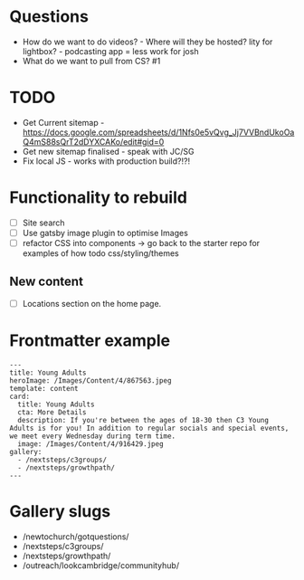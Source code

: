 # Questions

- How do we want to do videos? - Where will they be hosted? lity for lightbox? - podcasting app = less work for josh
- What do we want to pull from CS? #1

# TODO

- Get Current sitemap - https://docs.google.com/spreadsheets/d/1Nfs0e5vQvg_Jj7VVBndUkoOaQ4mS88sQrT2dDYXCAKo/edit#gid=0
- Get new sitemap finalised - speak with JC/SG
- Fix local JS - works with production build?!?!

# Functionality to rebuild

- [ ] Site search
- [ ] Use gatsby image plugin to optimise Images
- [ ] refactor CSS into components -> go back to the starter repo for examples of how todo css/styling/themes

## New content

- [ ] Locations section on the home page.

# Frontmatter example

```
---
title: Young Adults
heroImage: /Images/Content/4/867563.jpeg
template: content
card:
  title: Young Adults
  cta: More Details
  description: If you're between the ages of 18-30 then C3 Young Adults is for you! In addition to regular socials and special events, we meet every Wednesday during term time.
  image: /Images/Content/4/916429.jpeg
gallery:
  - /nextsteps/c3groups/
  - /nextsteps/growthpath/
---
```

# Gallery slugs

- /newtochurch/gotquestions/
- /nextsteps/c3groups/
- /nextsteps/growthpath/
- /outreach/lookcambridge/communityhub/
